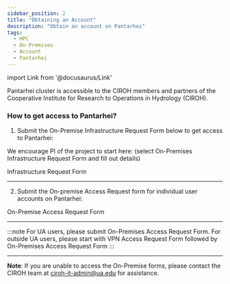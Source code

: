 ```yaml
---
sidebar_position: 2
title: "Obtaining an Account"
description: "Obtain an account on Pantarhei"
tags:
  - HPC
  - On-Premises
  - Account
  - Pantarhei
---
```


import Link from '@docusaurus/Link'

Pantarhei cluster is accessible to the CIROH members and partners of the Cooperative Institute for Research to Operations in Hydrology (CIROH).

### How to get access to Pantarhei?

1. Submit the On-Premise Infrastructure Request Form below to get access to Pantarhei:

We encourage PI of the project to start here: (select On-Premises Infrastructure Request Form and fill out details)

<Link class="button button--active button--primary" to="https://github.com/CIROH-UA/NGIAB-CloudInfra/issues/new?assignees=&labels=on-prem&projects=&template=onprem-request.md&title="> Infrastructure Request Form</Link>

---

2. Submit the On-premise Access Request form for individual user accounts on Pantarhei:

<Link class="button button--active button--primary" to="https://forms.office.com/Pages/ResponsePage.aspx?id=jnIAKtDwtECk6M5DPz-8p4IIpHdEnmhNgjOa9FjrwGtUMzdTOUpKVU5UWFNCU0ZQUlowS0cxV0xFRy4u"> On-Premise Access Request Form</Link>

---

:::note
For UA users, please submit On-Premises Access Request Form. For outside UA users, please start with VPN Access Request Form followed by On-Premises Access Request Form
:::

---
 **Note**: If you are unable to access the On-Premise forms, please contact the CIROH team at ciroh-it-admin@ua.edu for assistance.
